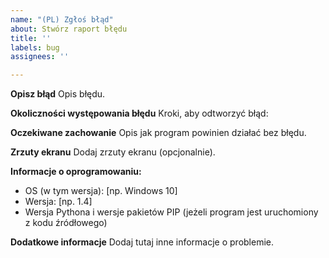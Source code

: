 ```yaml
---
name: "(PL) Zgłoś błąd"
about: Stwórz raport błędu
title: ''
labels: bug
assignees: ''

---
```


**Opisz błąd**
Opis błędu.

**Okoliczności występowania błędu**
Kroki, aby odtworzyć błąd:

**Oczekiwane zachowanie**
Opis jak program powinien działać bez błędu.

**Zrzuty ekranu**
Dodaj zrzuty ekranu (opcjonalnie).

**Informacje o oprogramowaniu:**
 - OS (w tym wersja): [np. Windows 10]
 - Wersja: [np. 1.4]
 - Wersja Pythona i wersje pakietów PIP (jeżeli program jest uruchomiony z kodu źródłowego)

**Dodatkowe informacje**
Dodaj tutaj inne informacje o problemie.
